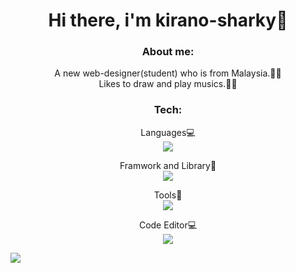 <h1 align="center">Hi there, i'm kirano-sharky🦈</h1>
<h3 align='center'>About me:</h3>
<p align='center'>A new web-designer(student) who is from Malaysia.👨‍💻<br/>Likes to draw and play musics.🎨🎵</p>



<h3 align="center">Tech:</h3>
<p align='center'>
  Languages💻
  <br/>
  <a href="https://skillicons.dev">
    <img src="https://skillicons.dev/icons?i=html,css,js,ts,python" />
  </a>
</p>
<p align='center'>
  Framwork and Library📂
  <br/>
  <a href="https://skillicons.dev">
    <img src="https://skillicons.dev/icons?i=react,tailwind,vite,vue,nextjs" />
  </a>
</p>
<p align='center'>
  Tools🔧
  <br/>
  <a href="https://skillicons.dev">
    <img src="https://skillicons.dev/icons?i=git,nodejs" />
  </a>
</p>
<p align='center'>
  Code Editor💻
  <br/>
  <a href="https://skillicons.dev">
    <img src="https://skillicons.dev/icons?i=vscode" />
  </a>
</p>


<p align='cener'>
  <img src='https://github-profile-trophy.vercel.app/?username=ryo-ma&theme=onedark'/>
</p>
